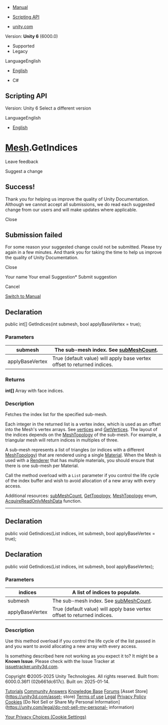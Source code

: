 [ ]()

  * [Manual](../Manual/index.html)
  * [Scripting API](../ScriptReference/index.html)

  * [unity.com](https://unity.com/)

Version: **Unity 6** (6000.0)

  * Supported
  * Legacy

LanguageEnglish

  * [English]()

  * C#

[ ](https://docs.unity3d.com)

## Scripting API

Version: Unity 6 Select a different version

LanguageEnglish

  * [English]()

#  [Mesh](Mesh.html).GetIndices

Leave feedback

Suggest a change

## Success!

Thank you for helping us improve the quality of Unity Documentation. Although
we cannot accept all submissions, we do read each suggested change from our
users and will make updates where applicable.

Close

## Submission failed

For some reason your suggested change could not be submitted. Please <a>try
again</a> in a few minutes. And thank you for taking the time to help us
improve the quality of Unity Documentation.

Close

Your name Your email Suggestion* Submit suggestion

Cancel

[Switch to Manual](../Manual/class-Mesh.html "Go to Mesh Component in the
Manual")

## Declaration

public int[] GetIndices(int submesh, bool applyBaseVertex = true);

### Parameters

submesh | The sub-mesh index. See [subMeshCount](Mesh-subMeshCount.html).  
---|---  
applyBaseVertex | True (default value) will apply base vertex offset to returned indices.  
  
### Returns

**int[]** Array with face indices.

### Description

Fetches the index list for the specified sub-mesh.

Each integer in the returned list is a vertex index, which is used as an
offset into the Mesh's vertex arrays. See [vertices](Mesh-vertices.html) and
[GetVertices](Mesh.GetVertices.html). The layout of the indices depends on the
[MeshTopology](MeshTopology.html) of the sub-mesh. For example, a triangular
mesh will return indices in multiples of three.  
  
A sub-mesh represents a list of triangles (or indices with a different
[MeshTopology](MeshTopology.html)) that are rendered using a single
[Material](Material.html). When the Mesh is used with a
[Renderer](Renderer.html) that has multiple materials, you should ensure that
there is one sub-mesh per Material.  
  
Call the method overload with a `List` parameter if you control the life cycle
of the index buffer and wish to avoid allocation of a new array with every
access.  
  
Additional resources: [subMeshCount](Mesh-subMeshCount.html),
[GetTopology](Mesh.GetTopology.html), [MeshTopology](MeshTopology.html) enum,
[AcquireReadOnlyMeshData](Mesh.AcquireReadOnlyMeshData.html) function.

* * *

## Declaration

public void GetIndices(List<int> indices, int submesh, bool applyBaseVertex =
true);

## Declaration

public void GetIndices(List<ushort> indices, int submesh, bool
applyBaseVertex);

### Parameters

indices | A list of indices to populate.  
---|---  
submesh | The sub-mesh index. See [subMeshCount](Mesh-subMeshCount.html).  
applyBaseVertex | True (default value) will apply base vertex offset to returned indices.  
  
### Description

Use this method overload if you control the life cycle of the list passed in
and you want to avoid allocating a new array with every access.

Is something described here not working as you expect it to? It might be a
**Known Issue**. Please check with the Issue Tracker at
[issuetracker.unity3d.com](https://issuetracker.unity3d.com).

Copyright ©2005-2025 Unity Technologies. All rights reserved. Built from:
6000.0.36f1 (02b661dc617c). Built on: 2025-01-14.

[Tutorials](https://unity3d.com/learn) [Community
Answers](https://answers.unity3d.com) [Knowledge
Base](https://support.unity3d.com/hc/en-us)
[Forums](https://forum.unity3d.com) [Asset Store](https://unity3d.com/asset-
store) [Terms of use](https://docs.unity3d.com/Manual/TermsOfUse.html)
[Legal](https://unity.com/legal) [Privacy
Policy](https://unity.com/legal/privacy-policy)
[Cookies](https://unity.com/legal/cookie-policy) [Do Not Sell or Share My
Personal Information](https://unity.com/legal/do-not-sell-my-personal-
information)

[Your Privacy Choices (Cookie Settings)](javascript:void\(0\);)

